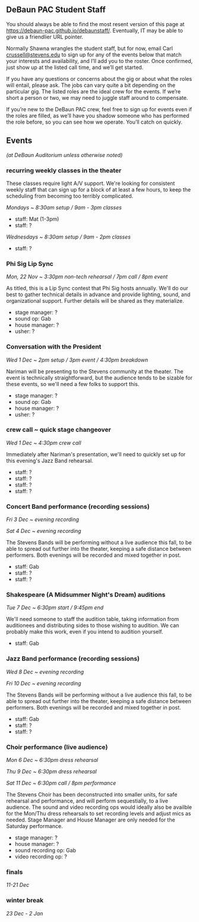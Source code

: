 ## DeBaun PAC Student Staff

You should always be able to find the most resent version of this page at <https://debaun-pac.github.io/debaunstaff/>. Eventually, IT may be able to give us a friendlier URL pointer.

Normally Shawna wrangles the student staff, but for now, email Carl <crussell@stevens.edu> to sign up for any of the events below that match your interests and availability, and I’ll add you to the roster. Once confirmed, just show up at the listed call time, and we’ll get started.

If you have any questions or concerns about the gig or about what the roles will entail, please ask. The jobs can vary quite a bit depending on the particular gig. The listed roles are the ideal crew for the events. If we’re short a person or two, we may need to juggle staff around to compensate.

If you’re new to the DeBaun PAC crew, feel free to sign up for events even if the roles are filled, as we’ll have you shadow someone who has performed the role before, so you can see how we operate. You’ll catch on quickly.


## Events
*(at DeBaun Auditorium unless otherwise noted)*

### recurring weekly classes in the theater

These classes require light A/V support. We're looking for consistent weekly staff that can sign up for a block of at least a few hours, to keep the scheduling from becoming too terribly complicated.

*Mondays ~ 8:30am setup / 9am - 3pm classes*

- staff: Mat (1-3pm)
- staff: ?

*Wednesdays ~ 8:30am setup / 9am - 2pm classes*

- staff: ?


### Phi Sig Lip Sync

*Mon, 22 Nov ~ 3:30pm non-tech rehearsal / 7pm call / 8pm event*

As titled, this is a Lip Sync contest that Phi Sig hosts annually. We'll do our best to gather technical details in advance and provide lighting, sound, and organizational support. Further details will be shared as they materialize.

- stage manager: ?
- sound op: Gab
- house manager: ?
- usher: ?


### Conversation with the President

*Wed 1 Dec ~ 2pm setup / 3pm event / 4:30pm breakdown*

Nariman will be presenting to the Stevens community at the theater. The event is technically straightforward, but the audience tends to be sizable for these events, so we'll need a few folks to support this.

- stage manager: ?
- sound op: Gab
- house manager: ?
- usher: ?


### crew call ~ quick stage changeover

*Wed 1 Dec ~ 4:30pm crew call*

Immediately after Nariman's presentation, we'll need to quickly set up for this evening's Jazz Band rehearsal.

- staff: ?
- staff: ?
- staff: ?
- staff: ?


### Concert Band performance (recording sessions)

*Fri 3 Dec ~ evening recording*

*Sat 4 Dec ~ evening recording*

The Stevens Bands will be performing without a live audience this fall, to be able to spread out further into the theater, keeping a safe distance between performers. Both evenings will be recorded and mixed together in post.

- staff: Gab
- staff: ?
- staff: ?


### Shakespeare (A Midsummer Night's Dream) auditions

*Tue 7 Dec ~ 6:30pm start / 9:45pm end*

We'll need someone to staff the audition table, taking information from auditionees and distributing sides to those wishing to audition. We can probably make this work, even if you intend to audition yourself.

- staff: Gab


### Jazz Band performance (recording sessions)

*Wed 8 Dec ~ evening recording*

*Fri 10 Dec ~ evening recording*

The Stevens Bands will be performing without a live audience this fall, to be able to spread out further into the theater, keeping a safe distance between performers. Both evenings will be recorded and mixed together in post.

- staff: Gab
- staff: ?
- staff: ?


### Choir performance (live audience)

*Mon 6 Dec ~ 6:30pm dress rehearsal*

*Thu 9 Dec ~ 6:30pm dress rehearsal*

*Sat 11 Dec ~ 6:30pm call / 8pm performance*

The Stevens Choir has been deconstructed into smaller units, for safe rehearsal and performance, and will perform sequestially, to a live audience. The sound and video recording ops would ideally also be availble for the Mon/Thu dress rehearsals to set recording levels and adjust mics as needed. Stage Manager and House Manager are only needed for the Saturday performance.

- stage manager: ?
- house manager: ?
- sound recording op: Gab
- video recording op: ?


### finals

*11-21 Dec*


### winter break

*23 Dec - 2 Jan*

